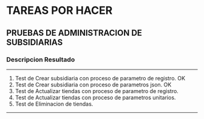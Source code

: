 # TAREAS POR HACER
## PRUEBAS DE ADMINISTRACION DE SUBSIDIARIAS
### Descripcion                                                         Resultado
----------------------------------------------------------------------- ---------------------

1. Test de Crear subsidiaria con proceso de parametro de registro.      OK
2. Test de Crear subsidiaria con proceso de parametros json.            OK
3. Test de Actualizar tiendas con proceso de parametro de registro.     
4. Test de Actualizar tiendas con proceso de parametros unitarios.      
5. Test de Eliminacion de tiendas.                                      
----------------------------------------------------------------------- ---------------------